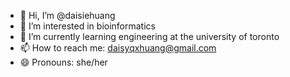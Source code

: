 - 👋 Hi, I’m @daisiehuang
- 👀 I’m interested in bioinformatics
- 🌱 I’m currently learning engineering at the university of toronto
- 📫 How to reach me: daisyqxhuang@gmail.com
- 😄 Pronouns: she/her

<!---
daisiehuang/daisiehuang is a ✨ special ✨ repository because its `README.md` (this file) appears on your GitHub profile.
You can click the Preview link to take a look at your changes.
--->
